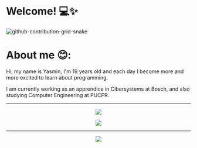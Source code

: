 # Welcome!  💻✨

![github-contribution-grid-snake](https://github.com/yas-cm/yas-cm/assets/138698763/d585d122-8278-4398-9794-321160b7ed8c)

</div>

# About me 😊:
  Hi, my name is Yasmin, I'm 19 years old and each day I become more and more excited to learn about programming.
</div>
  I am currently working as an apprendice in Cibersystems at Bosch, and also studying Computer Engineering at PUCPR.


---
<div align="center">

![](https://github-readme-stats.vercel.app/api/top-langs/?username=yas-cm&theme=material-palenight&hide_border=true&include_all_commits=false&count_private=false&layout=compact)


<div align="center">
  
![](https://github-readme-streak-stats.herokuapp.com/?user=yas-cm&theme=material-palenight&hide_border=true)<br/>

</div>

---

<div align="center"> 
  
  [![](https://visitcount.itsvg.in/api?id=yascm&label=Profile%20Views&color=11&icon=9&pretty=true)](https://visitcount.itsvg.in)

</div>
